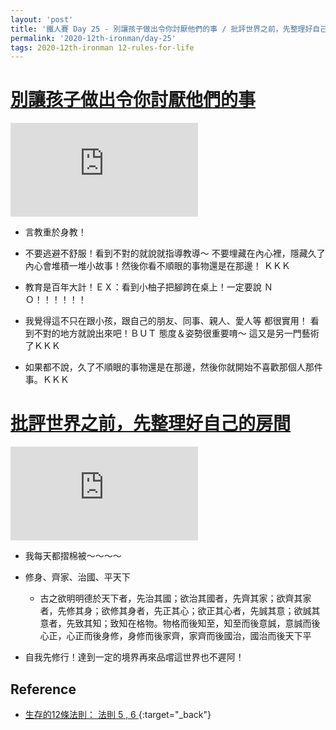 ```yaml
---
layout: 'post'
title: '鐵人賽 Day 25 - 別讓孩子做出令你討厭他們的事 / 批評世界之前，先整理好自己的房間'
permalink: '2020-12th-ironman/day-25'
tags: 2020-12th-ironman 12-rules-for-life
---
```



# [別讓孩子做出令你討厭他們的事](https://www.youtube.com/watch?v=-5RCmu-HuTg&start=2242)

<iframe src="https://www.youtube.com/embed/-5RCmu-HuTg?start=2242" frameborder="0" allow="accelerometer; autoplay; clipboard-write; encrypted-media; gyroscope; picture-in-picture" allowfullscreen></iframe>

- 言教重於身教！
- 不要逃避不舒服！看到不對的就說就指導教導～ 不要埋藏在內心裡，隱藏久了內心會堆積一堆小故事！然後你看不順眼的事物還是在那邊！ ＫＫＫ
- 教育是百年大計！ＥＸ：看到小柚子把腳跨在桌上！一定要說 ＮＯ！！！！！！       
- 我覺得這不只在跟小孩，跟自己的朋友、同事、親人、愛人等 都很實用！ 看到不對的地方就說出來吧！ＢＵＴ 態度＆姿勢很重要唷～ 這又是另一門藝術了ＫＫＫ

- 如果都不說，久了不順眼的事物還是在那邊，然後你就開始不喜歡那個人那件事。ＫＫＫ


# [批評世界之前，先整理好自己的房間](https://www.youtube.com/watch?v=-5RCmu-HuTg&start=2933)

<iframe src="https://www.youtube.com/embed/-5RCmu-HuTg?start=2933" frameborder="0" allow="accelerometer; autoplay; clipboard-write; encrypted-media; gyroscope; picture-in-picture" allowfullscreen></iframe>

- 我每天都摺棉被～～～～

- 修身、齊家、治國、平天下
   - 古之欲明明德於天下者，先治其國；欲治其國者，先齊其家；欲齊其家者，先修其身；欲修其身者，先正其心；欲正其心者，先誠其意；欲誠其意者，先致其知；致知在格物。物格而後知至，知至而後意誠，意誠而後心正，心正而後身修，身修而後家齊，家齊而後國治，國治而後天下平

- 自我先修行！達到一定的境界再來品嚐這世界也不遲阿！


## Reference 

- [生存的12條法則： 法則 5 , 6 ](https://www.books.com.tw/products/E050044364?gclid=Cj0KCQjw8fr7BRDSARIsAK0Qqr7ASwSo_ZJH0Gfd2-PW1TM9H5-_nSNI33SvNuXbVB5PqJbrIqcO7bQaAsHVEALw_wcB){:target="_back"}